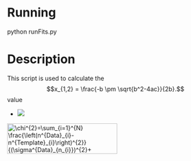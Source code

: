 Running
=======
python runFits.py


Description
===========
This script is used to calculate the $$x_{1,2} = \frac{-b \pm \sqrt{b^2-4ac}}{2b}.$$ value 


- <img src="https://latex.codecogs.com/gif.latex?O_t=\text { Onset event at time bin } t " /> 

<img src="https://bit.ly/2Qn7ZYM" align="center" border="0" alt="\chi^{2}=\sum_{i=1}^{N} \frac{\left(n^{Data}_{i}-n^{Template}_{i}\right)^{2}}{(\sigma^{Data}_{n_{i}})^{2}+(\sigma^{Template}_{n_{i}})^{2}}" width="256" height="71" />
